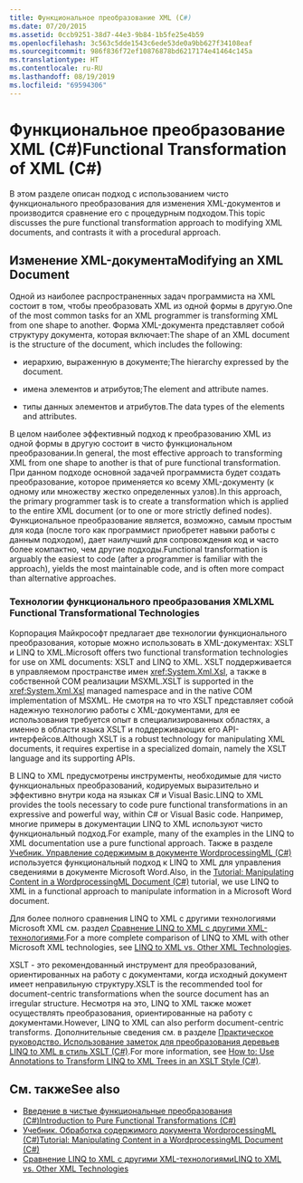 ```yaml
---
title: Функциональное преобразование XML (C#)
ms.date: 07/20/2015
ms.assetid: 0ccb9251-38d7-44e3-9b84-1b5fe25e4b59
ms.openlocfilehash: 3c563c5dde1543c6ede53de0a9bb627f34108eaf
ms.sourcegitcommit: 986f836f72ef10876878bd6217174e41464c145a
ms.translationtype: HT
ms.contentlocale: ru-RU
ms.lasthandoff: 08/19/2019
ms.locfileid: "69594306"
---
```

# <a name="functional-transformation-of-xml-c"></a><span data-ttu-id="31bef-102">Функциональное преобразование XML (C#)</span><span class="sxs-lookup"><span data-stu-id="31bef-102">Functional Transformation of XML (C#)</span></span>
<span data-ttu-id="31bef-103">В этом разделе описан подход с использованием чисто функционального преобразования для изменения XML-документов и производится сравнение его с процедурным подходом.</span><span class="sxs-lookup"><span data-stu-id="31bef-103">This topic discusses the pure functional transformation approach to modifying XML documents, and contrasts it with a procedural approach.</span></span>  
  
## <a name="modifying-an-xml-document"></a><span data-ttu-id="31bef-104">Изменение XML-документа</span><span class="sxs-lookup"><span data-stu-id="31bef-104">Modifying an XML Document</span></span>  
 <span data-ttu-id="31bef-105">Одной из наиболее распространенных задач программиста на XML состоит в том, чтобы преобразовать XML из одной формы в другую.</span><span class="sxs-lookup"><span data-stu-id="31bef-105">One of the most common tasks for an XML programmer is transforming XML from one shape to another.</span></span> <span data-ttu-id="31bef-106">Форма XML-документа представляет собой структуру документа, которая включает:</span><span class="sxs-lookup"><span data-stu-id="31bef-106">The shape of an XML document is the structure of the document, which includes the following:</span></span>  
  
- <span data-ttu-id="31bef-107">иерархию, выраженную в документе;</span><span class="sxs-lookup"><span data-stu-id="31bef-107">The hierarchy expressed by the document.</span></span>  
  
- <span data-ttu-id="31bef-108">имена элементов и атрибутов;</span><span class="sxs-lookup"><span data-stu-id="31bef-108">The element and attribute names.</span></span>  
  
- <span data-ttu-id="31bef-109">типы данных элементов и атрибутов.</span><span class="sxs-lookup"><span data-stu-id="31bef-109">The data types of the elements and attributes.</span></span>  
  
 <span data-ttu-id="31bef-110">В целом наиболее эффективный подход к преобразованию XML из одной формы в другую состоит в чисто функциональном преобразовании.</span><span class="sxs-lookup"><span data-stu-id="31bef-110">In general, the most effective approach to transforming XML from one shape to another is that of pure functional transformation.</span></span> <span data-ttu-id="31bef-111">При данном подходе основной задачей программиста будет создать преобразование, которое применяется ко всему XML-документу (к одному или множеству жестко определенных узлов).</span><span class="sxs-lookup"><span data-stu-id="31bef-111">In this approach, the primary programmer task is to create a transformation which is applied to the entire XML document (or to one or more strictly defined nodes).</span></span> <span data-ttu-id="31bef-112">Функциональное преобразование является, возможно, самым простым для кода (после того как программист приобретет навыки работы с данным подходом), дает наилучший для сопровождения код и часто более компактно, чем другие подходы.</span><span class="sxs-lookup"><span data-stu-id="31bef-112">Functional transformation is arguably the easiest to code (after a programmer is familiar with the approach), yields the most maintainable code, and is often more compact than alternative approaches.</span></span>  
  
### <a name="xml-functional-transformational-technologies"></a><span data-ttu-id="31bef-113">Технологии функционального преобразования XML</span><span class="sxs-lookup"><span data-stu-id="31bef-113">XML Functional Transformational Technologies</span></span>  
 <span data-ttu-id="31bef-114">Корпорация Майкрософт предлагает две технологии функционального преобразования, которые можно использовать в XML-документах: XSLT и LINQ to XML.</span><span class="sxs-lookup"><span data-stu-id="31bef-114">Microsoft offers two functional transformation technologies for use on XML documents: XSLT and LINQ to XML.</span></span> <span data-ttu-id="31bef-115">XSLT поддерживается в управляемом пространстве имен <xref:System.Xml.Xsl>, а также в собственной COM реализации MSXML.</span><span class="sxs-lookup"><span data-stu-id="31bef-115">XSLT is supported in the <xref:System.Xml.Xsl> managed namespace and in the native COM implementation of MSXML.</span></span> <span data-ttu-id="31bef-116">Не смотря на то что XSLT представляет собой надежную технологию работы с XML-документами, для ее использования требуется опыт в специализированных областях, а именно в области языка XSLT и поддерживающих его API-интерфейсов.</span><span class="sxs-lookup"><span data-stu-id="31bef-116">Although XSLT is a robust technology for manipulating XML documents, it requires expertise in a specialized domain, namely the XSLT language and its supporting APIs.</span></span>  
  
 <span data-ttu-id="31bef-117">В LINQ to XML предусмотрены инструменты, необходимые для чисто функциональных преобразований, кодируемых выразительно и эффективно внутри кода на языках C# и Visual Basic.</span><span class="sxs-lookup"><span data-stu-id="31bef-117">LINQ to XML provides the tools necessary to code pure functional transformations in an expressive and powerful way, within C# or Visual Basic code.</span></span> <span data-ttu-id="31bef-118">Например, многие примеры в документации LINQ to XML используют чисто функциональный подход.</span><span class="sxs-lookup"><span data-stu-id="31bef-118">For example, many of the examples in the LINQ to XML documentation use a pure functional approach.</span></span> <span data-ttu-id="31bef-119">Также в разделе [Учебник. Управление содержимым в документе WordprocessingML (C#)](./shape-of-wordprocessingml-documents.md) используется функциональный подход к LINQ to XML для управления сведениями в документе Microsoft Word.</span><span class="sxs-lookup"><span data-stu-id="31bef-119">Also, in the [Tutorial: Manipulating Content in a WordprocessingML Document (C#)](./shape-of-wordprocessingml-documents.md) tutorial, we use LINQ to XML in a functional approach to manipulate information in a Microsoft Word document.</span></span>  
  
 <span data-ttu-id="31bef-120">Для более полного сравнения LINQ to XML с другими технологиями Microsoft XML см. раздел [Сравнение LINQ to XML с другими XML-технологиями](./linq-to-xml-vs-other-xml-technologies.md).</span><span class="sxs-lookup"><span data-stu-id="31bef-120">For a more complete comparison of LINQ to XML with other Microsoft XML technologies, see [LINQ to XML vs. Other XML Technologies](./linq-to-xml-vs-other-xml-technologies.md).</span></span>  
  
 <span data-ttu-id="31bef-121">XSLT - это рекомендованный инструмент для преобразований, ориентированных на работу с документами, когда исходный документ имеет неправильную структуру.</span><span class="sxs-lookup"><span data-stu-id="31bef-121">XSLT is the recommended tool for  document-centric transformations when the source document has an irregular structure.</span></span> <span data-ttu-id="31bef-122">Несмотря на это, LINQ to XML также может осуществлять преобразования, ориентированные на работу с документами.</span><span class="sxs-lookup"><span data-stu-id="31bef-122">However, LINQ to XML can also perform document-centric transforms.</span></span> <span data-ttu-id="31bef-123">Дополнительные сведения см. в разделе [Практическое руководство. Использование заметок для преобразования деревьев LINQ to XML в стиль XSLT (C#)](./how-to-use-annotations-to-transform-linq-to-xml-trees-in-an-xslt-style.md).</span><span class="sxs-lookup"><span data-stu-id="31bef-123">For more information, see [How to: Use Annotations to Transform LINQ to XML Trees in an XSLT Style (C#)](./how-to-use-annotations-to-transform-linq-to-xml-trees-in-an-xslt-style.md).</span></span>  
  
## <a name="see-also"></a><span data-ttu-id="31bef-124">См. также</span><span class="sxs-lookup"><span data-stu-id="31bef-124">See also</span></span>

- [<span data-ttu-id="31bef-125">Введение в чистые функциональные преобразования (C#)</span><span class="sxs-lookup"><span data-stu-id="31bef-125">Introduction to Pure Functional Transformations (C#)</span></span>](./introduction-to-pure-functional-transformations.md)
- [<span data-ttu-id="31bef-126">Учебник. Обработка содержимого документа WordprocessingML (C#)</span><span class="sxs-lookup"><span data-stu-id="31bef-126">Tutorial: Manipulating Content in a WordprocessingML Document (C#)</span></span>](./shape-of-wordprocessingml-documents.md)
- [<span data-ttu-id="31bef-127">Сравнение LINQ to XML с другими XML-технологиями</span><span class="sxs-lookup"><span data-stu-id="31bef-127">LINQ to XML vs. Other XML Technologies</span></span>](./linq-to-xml-vs-other-xml-technologies.md)
